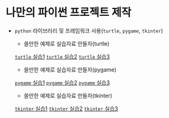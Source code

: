 # 나만의 파이썬 프로젝트 제작 
+ `python` 라이브러리 및 프레임워크 사용(`turtle`, `pygame`, `tkinter`)

  - 쓸만한 예제로 실습자료 만들자(turtle)
  
  [`turtle` 실습1](https://trinket.io/python/88dd6c94d1)
  [`turtle` 실습2](https://trinket.io/python/efc940a414)
  [`turtle` 실습3](https://trinket.io/python/64577872dd)
  - 쓸만한 예제로 실습자료 만들자(pygame)
  
  [`pygame` 실습1](http://programarcadegames.com/python_examples/f.php?file=snake.py)
  [`pygame` 실습2](http://programarcadegames.com/python_examples/show_file.php?file=move_sprite_keyboard_smooth.py)
  [`pygame` 실습3](http://programarcadegames.com/python_examples/show_file.php?file=bullets.py)
  - 쓸만한 예제로 실습자료 만들자(tkinter) 
  
  [`tkinter` 실습1](https://www.tutorialsteacher.com/python/create-ui-using-tkinter-in-python)
  [`tkinter` 실습2](https://learn.sparkfun.com/tutorials/python-gui-guide-introduction-to-tkinter/tkinter-overview)
  [`tkinter` 실습3](https://learn.sparkfun.com/tutorials/python-gui-guide-introduction-to-tkinter/experiment-1-temperature-converter)
